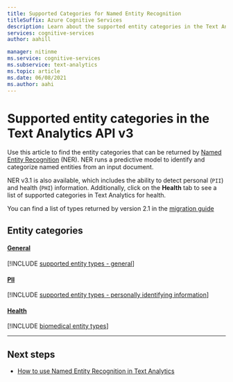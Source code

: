 ```yaml
---
title: Supported Categories for Named Entity Recognition
titleSuffix: Azure Cognitive Services
description: Learn about the supported entity categories in the Text Analytics API.
services: cognitive-services
author: aahill

manager: nitinme
ms.service: cognitive-services
ms.subservice: text-analytics
ms.topic: article
ms.date: 06/08/2021
ms.author: aahi
---
```


# Supported entity categories in the Text Analytics API v3

Use this article to find the entity categories that can be returned by [Named Entity Recognition](how-tos/text-analytics-how-to-entity-linking.md) (NER). NER runs a predictive model to identify and categorize named entities from an input document.

NER v3.1 is also available, which includes the ability to detect personal (`PII`) and health (`PHI`) information. Additionally, click on the **Health** tab to see a list of supported categories in Text Analytics for health. 

You can find a list of types returned by version 2.1 in the [migration guide](migration-guide.md?tabs=named-entity-recognition)

## Entity categories

#### [General](#tab/general)

[!INCLUDE [supported entity types - general](./includes/entity-types/general-entities.md)]

#### [PII](#tab/personal)

[!INCLUDE [supported entity types - personally identifying information](./includes/entity-types/personal-information-entities.md)]

#### [Health](#tab/health)

[!INCLUDE [biomedical entity types](./includes/entity-types/health-entities.md)]

***

## Next steps

* [How to use Named Entity Recognition in Text Analytics](how-tos/text-analytics-how-to-entity-linking.md)
